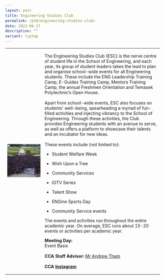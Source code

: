 ```yaml
---
layout: post
title: Engineering Studies Club
permalink: /p10/engineering-studies-club/
date: 2022-06-17
description: ""
variant: tiptap
---
```

<table style="minWidth: 50px">
<colgroup>
<col>
<col>
</colgroup>
<tbody>
<tr>
<td rowspan="1" colspan="1">
<div class="isomer-image-wrapper">
<img style="width: 100%" height="auto" width="100%" alt="" src="/images/P10/Engineering_Studies_Club_1.jpg">
</div>
</td>
<td rowspan="1" colspan="1">
<p>The Engineering Studies Club (ESC) is the nerve centre of student life
in the School of Engineering, and each year, its group of student leaders
takes the lead to plan and organise school-wide events for all Engineering
students. These include the ENG Leadership Training Camp, E-Guides Training
Camp, Mentors Training Camp, the annual Freshmen Orientation and Temasek
Polytechnic’s Open House.
<br>
<br>Apart from school-wide events, ESC also focuses on students' well-being,
spearheading a myriad of fun-filled activities and injecting vibrancy to
the School of Engineering. Through these activities, the Club provides
Engineering students with an avenue to serve, as well as offers a platform
to showcase their talents and an incubator for new ideas.
<br>
<br>These events include (not limited to):</p>
<p></p>
<ul data-tight="true" class="tight">
<li>
<p>Student Welfare Week</p>
</li>
<li>
<p>Wish Upon a Tree</p>
</li>
<li>
<p>Community Services</p>
</li>
<li>
<p>IGTV Series</p>
</li>
<li>
<p>Talent Show</p>
</li>
<li>
<p>ENGine Sports Day</p>
</li>
<li>
<p>Community Service events</p>
</li>
</ul>
<p></p>
<p>The events and activities run throughout the entire academic year. On
average, ESC runs about 15-20 events or activities per academic year.</p>
<p></p>
<p><strong>Meeting Day:</strong> 
<br>Event Basis
<br>
<br><strong>CCA Staff Advisor:</strong>  <a href="mailto:Andrew_Tham@tp.edu.sg" rel="noopener noreferrer nofollow" target="_blank">Mr Andrew Tham</a>
<br>
<br><strong>CCA <a href="https://www.instagram.com/tp_esc" rel="noopener noreferrer nofollow" target="_blank">Instagram</a></strong>
</p>
</td>
</tr>
</tbody>
</table>
<p></p>